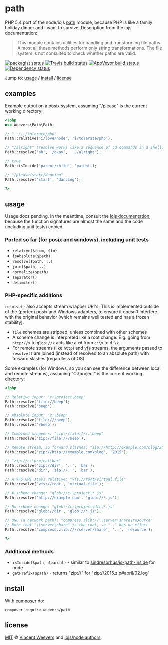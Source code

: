 # path

PHP 5.4 port of the node/iojs [path](https://iojs.org/api/path.html) module, because PHP is like a family holiday dinner and I want to survive. Description from the iojs documentation:

> This module contains utilities for handling and transforming file paths. Almost all these methods perform only string transformations. The file system is not consulted to check whether paths are valid.

[![packagist status](https://img.shields.io/packagist/v/weevers/path.svg?style=flat-square)](https://packagist.org/packages/weevers/path) [![Travis build status](https://img.shields.io/travis/vweevers/php-path.svg?style=flat-square&label=travis)](http://travis-ci.org/vweevers/php-path) [![AppVeyor build status](https://img.shields.io/appveyor/ci/vweevers/php-path.svg?style=flat-square&label=appveyor)](https://ci.appveyor.com/project/vweevers/php-path) [![Dependency status](https://www.versioneye.com/user/projects/551a81123661f1bee500007b/badge.svg?style=flat-square)](https://www.versioneye.com/user/projects/551a81123661f1bee500007b)

Jump to: [usage](#usage) / [install](#install) / [license](#license)

## examples

Example output on a posix system, assuming "/please" is the current working directory:

```php
<?php
use Weevers\Path\Path;

// "../../tolerate/php"
Path::relative('i/love/node', 'i/tolerate/php');

// "/alright" (resolve works like a sequence of cd commands in a shell)
Path::resolve('ah', '/okay', '../alright');

// true
Path::isInside('parent/child', 'parent');

// "/please/start/dancing"
Path::resolve('start', 'dancing');

?>
```

## usage

Usage docs pending. In the meantime, consult the [iojs documentation](https://iojs.org/api/path.html), because the function signatures are almost the same and the code (including unit tests) copied.

### Ported so far (for posix and windows), including unit tests

- `relative($from, $to)`
- `isAbsolute($path)`
- `resolve($path, ..)`
- `join($path, ..)`
- `normalize($path)`
- `separator()`
- `delimiter()`

### PHP-specific additions

`resolve()` also accepts stream wrapper URI's. This is implemented outside of the (ported) posix and Windows adapters, to ensure it doesn't interfere with the original behavior (which remains well tested and has a frozen stability).

- `file` schemes are stripped, unless combined with other schemes 
- A scheme change is interpreted like a root change. E.g. going from `http://x` to `glob://x` acts like a `cd` from `c:\x` to `d:\x`.
- For remote streams (like `http`) and [vfs](https://github.com/mikey179/vfsStream) streams, the arguments passed to `resolve()` are joined (instead of resolved to an absolute path) with forward slashes (regardless of OS).

Some examples (for Windows, so you can see the difference between local and remote streams), assuming "C:\project" is the current working directory:

```php
<?php

// Relative input: "c:\project\beep"
Path::resolve('file://beep');
Path::resolve('beep');

// Absolute input: "c:\beep"
Path::resolve('file:///beep');
Path::resolve('/beep');

// Combined wrappers: "zip://file://c:\beep"
Path::resolve('zip://file:///beep');

// Remote stream, so forward slashes: "zip://http://example.com/blog/2015"
Path::resolve('zip://http://example.com\blog', '2015');

// "zip://c:\project\bar"
Path::resolve('zip://dir', '..', 'bar');
Path::resolve('dir', 'zip://..', 'bar');

// A VFS URI stays relative: "vfs://root/virtual.file"
Path::resolve('vfs://root', 'virtual.file');

// A scheme change: "glob://c:\project\*.js"
Path::resolve('http://example.com', 'glob://*.js');

// No scheme change: "glob://c:\project\dir\*.js"
Path::resolve('glob://dir', 'glob://*.js');

// UNC (a network path): "compress.zlib://\\server\share\resource"
// Note that "\\server\share" is the root, so ".." has no effect
Path::resolve('compress.zlib:////server/share', '..', 'resource');

?>
```

### Additional methods

- `isInside($path, $parent)` - similar to [sindresorhus/is-path-inside](https://github.com/sindresorhus/is-path-inside) for node
- `getPrefix($path)` - returns "zip://" for "zip://2015.zip#april/02.log"

## install

With [composer](https://getcomposer.org/) do:

```
composer require weevers/path
```

## license

[MIT](http://opensource.org/licenses/MIT) © [Vincent Weevers](http://vincentweevers.nl) and [iojs/node authors](https://github.com/iojs/io.js/blob/v1.x/AUTHORS).
